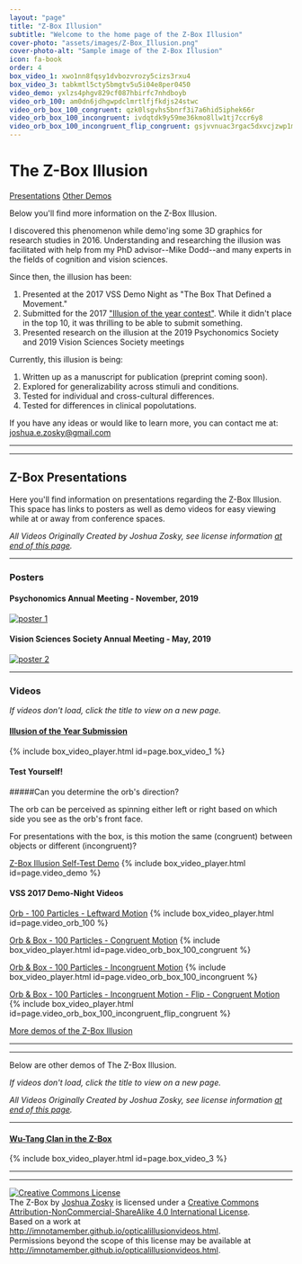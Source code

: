 ```yaml
---
layout: "page"
title: "Z-Box Illusion"
subtitle: "Welcome to the home page of the Z-Box Illusion"
cover-photo: "assets/images/Z-Box_Illusion.png"
cover-photo-alt: "Sample image of the Z-Box Illusion"
icon: fa-book
order: 4
box_video_1: xwo1nn8fqsy1dvbozvrozy5cizs3rxu4
box_video_3: tabkmtl5cty5bmgtv5u5i04e8per0450
video_demo: yxlzs4phgv829cf087hbirfc7nhdboyb
video_orb_100: am0dn6jdhgwpdclmrtlfjfkdjs24stwc
video_orb_box_100_congruent: qzk0lsgvhs5bnrf3i7a6hid5iphek66r
video_orb_box_100_incongruent: ivdqtdk9y59me36kmo8llw1tj7ccr6y8
video_orb_box_100_incongruent_flip_congruent: gsjvvnuac3rgac5dxvcjzwp1mn9xql4n 
---
```


# The Z-Box Illusion

<a href="#presentations" class="button scrolly">Presentations</a>
<a href="#demos" class="button scrolly">Other Demos</a>

Below you'll find more information on the Z-Box Illusion.

I discovered this phenomenon while demo'ing some 3D graphics for research studies in 2016. Understanding and researching the illusion was facilitated with help from my PhD advisor--Mike Dodd--and many experts in the fields of cognition and vision sciences.

Since then, the illusion has been:
1. Presented at the 2017 VSS Demo Night as "The Box That Defined a Movement."
2. Submitted for the 2017 ["Illusion of the year contest"](http://illusionoftheyear.com/). While it didn't place in the top 10, it was thrilling to be able to submit something.
3. Presented research on the illusion at the 2019 Psychonomics Society and 2019 Vision Sciences Society meetings

Currently, this illusion is being:
1. Written up as a manuscript for publication (preprint coming soon).
2. Explored for generalizability across stimuli and conditions.
3. Tested for individual and cross-cultural differences.
4. Tested for differences in clinical popolutations.

If you have any ideas or would like to learn more, you can contact me at: <joshua.e.zosky@gmail.com>

----
****

<section id="presentations"></section>

## Z-Box Presentations

Here you'll find information on presentations regarding the Z-Box Illusion. This space has links to posters as well as demo videos for easy viewing while at or away from conference spaces.

_All Videos Originally Created by Joshua Zosky, see license information [at end of this page](#license)._

----


### Posters

#### Psychonomics Annual Meeting - November, 2019

[![poster 1][poster1]](https://imnotamember.github.io/Z-Box-Presentation/Z-Box%20Poster%20-%20Psychonomics.pdf)

#### Vision Sciences Society Annual Meeting - May, 2019

[![poster 2][poster2]](https://imnotamember.github.io/Z-Box-Presentation/Z-Box%20Poster%20-%20VSS.pdf)

----


### Videos
*If videos don't load, click the title to view on a new page.*

#### [Illusion of the Year Submission](https://unl.box.com/s/xwo1nn8fqsy1dvbozvrozy5cizs3rxu4)
{% include box_video_player.html id=page.box_video_1 %}

#### Test Yourself!

#####Can you determine the orb's direction?

The orb can be perceived as spinning either left or right based on which side you see as the orb's front face.

For presentations with the box, is this motion the same (congruent) between objects or different (incongruent)?

[Z-Box Illusion Self-Test Demo](https://unl.box.com/v/Z-Box-Illusion)
{% include box_video_player.html id=page.video_demo %}

#### VSS 2017 Demo-Night Videos

[Orb - 100 Particles - Leftward Motion](https://unl.box.com/s/am0dn6jdhgwpdclmrtlfjfkdjs24stwc)
{% include box_video_player.html id=page.video_orb_100 %}

[Orb & Box - 100 Particles - Congruent Motion](https://unl.box.com/s/qzk0lsgvhs5bnrf3i7a6hid5iphek66r)
{% include box_video_player.html id=page.video_orb_box_100_congruent %}

[Orb & Box - 100 Particles - Incongruent Motion](https://unl.box.com/s/ivdqtdk9y59me36kmo8llw1tj7ccr6y8)
{% include box_video_player.html id=page.video_orb_box_100_incongruent %}

[Orb & Box - 100 Particles - Incongruent Motion - Flip - Congruent Motion](https://unl.box.com/s/gsjvvnuac3rgac5dxvcjzwp1mn9xql4n)
{% include box_video_player.html id=page.video_orb_box_100_incongruent_flip_congruent %}

[More demos of the Z-Box Illusion](https://imnotamember.github.io/z-box_videos)

</section>

----
****

<section id="demos"></section>

Below are other demos of The Z-Box Illusion.

*If videos don't load, click the title to view on a new page.*

_All Videos Originally Created by Joshua Zosky, see license information [at end of this page](#license)._

----

#### [Wu-Tang Clan in the Z-Box](https://unl.box.com/s/tabkmtl5cty5bmgtv5u5i04e8per0450)
{% include box_video_player.html id=page.box_video_3 %}

----
****

<section id="license">
<a rel="license" href="http://creativecommons.org/licenses/by-nc-sa/4.0/">
    <img alt="Creative Commons License" style="border-width:0" src="https://i.creativecommons.org/l/by-nc-sa/4.0/88x31.png" />
</a>
<br />
<span xmlns:dct="http://purl.org/dc/terms/" href="http://purl.org/dc/dcmitype/MovingImage" property="dct:title" rel="dct:type">The Z-Box</span> by <a xmlns:cc="http://creativecommons.org/ns#" href="http://imnotamember.github.io/opticalillusionvideos.html" property="cc:attributionName" rel="cc:attributionURL">Joshua Zosky</a> is licensed under a <a rel="license" href="http://creativecommons.org/licenses/by-nc-sa/4.0/">Creative Commons Attribution-NonCommercial-ShareAlike 4.0 International License</a>.<br />Based on a work at <a xmlns:dct="http://purl.org/dc/terms/" href="http://imnotamember.github.io/opticalillusionvideos.html" rel="dct:source">http://imnotamember.github.io/opticalillusionvideos.html</a>.<br />Permissions beyond the scope of this license may be available at <a xmlns:cc="http://creativecommons.org/ns#" href="http://imnotamember.github.io/opticalillusionvideos.html" rel="cc:morePermissions">http://imnotamember.github.io/opticalillusionvideos.html</a>.
</section>

[poster1]: Z-Box%20Poster%20-%20Psychonomics.jpg "Psychonomics 2019"
[poster2]: Z-Box%20Poster%20-%20VSS.jpg "VSS 2019"
